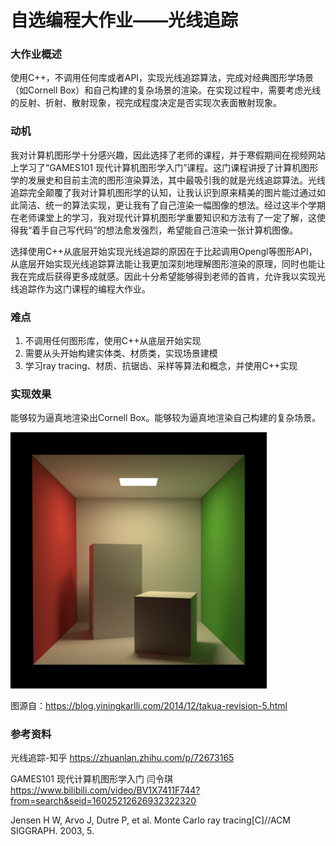 # 自选编程大作业——光线追踪

### 大作业概述

使用C++，不调用任何库或者API，实现光线追踪算法，完成对经典图形学场景（如Cornell Box）和自己构建的复杂场景的渲染。在实现过程中，需要考虑光线的反射、折射、散射现象，视完成程度决定是否实现次表面散射现象。

### 动机

我对计算机图形学十分感兴趣，因此选择了老师的课程，并于寒假期间在视频网站上学习了“GAMES101 现代计算机图形学入门”课程。这门课程讲授了计算机图形学的发展史和目前主流的图形渲染算法，其中最吸引我的就是光线追踪算法。光线追踪完全颠覆了我对计算机图形学的认知，让我认识到原来精美的图片能过通过如此简洁、统一的算法实现，更让我有了自己渲染一幅图像的想法。经过这半个学期在老师课堂上的学习，我对现代计算机图形学重要知识和方法有了一定了解，这使得我“着手自己写代码”的想法愈发强烈，希望能自己渲染一张计算机图像。

选择使用C++从底层开始实现光线追踪的原因在于比起调用Opengl等图形API，从底层开始实现光线追踪算法能让我更加深刻地理解图形渲染的原理，同时也能让我在完成后获得更多成就感。因此十分希望能够得到老师的首肯，允许我以实现光线追踪作为这门课程的编程大作业。

### 难点

1. 不调用任何图形库，使用C++从底层开始实现
2. 需要从头开始构建实体类、材质类，实现场景建模
3. 学习ray tracing、材质、抗锯齿、采样等算法和概念，并使用C++实现

### 实现效果

能够较为逼真地渲染出Cornell Box。能够较为逼真地渲染自己构建的复杂场景。

<img src=".\cornellbox.png" alt="cornellbox" style="zoom: 40%;" />

图源自：https://blog.yiningkarlli.com/2014/12/takua-revision-5.html

### 参考资料

光线追踪-知乎 https://zhuanlan.zhihu.com/p/72673165

GAMES101 现代计算机图形学入门 闫令琪 https://www.bilibili.com/video/BV1X7411F744?from=search&seid=16025212626932322320

Jensen H W, Arvo J, Dutre P, et al. Monte Carlo ray tracing[C]//ACM SIGGRAPH. 2003, 5.

